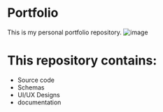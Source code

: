 # Portfolio
This is my personal portfolio repository.
![image](https://github.com/byemidev/portfolio/assets/97583628/b1d544f9-87f5-48b7-b1ca-6da926631e92)

# This repository contains:
  - Source code
  - Schemas
  - UI/UX Designs
  - documentation 

